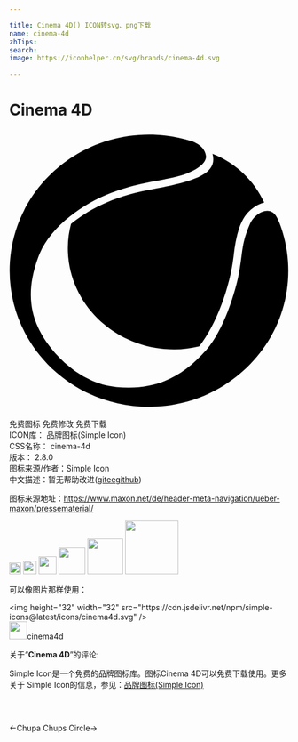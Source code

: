 ```yaml
---

title: Cinema 4D() ICON转svg、png下载
name: cinema-4d
zhTips: 
search: 
image: https://iconhelper.cn/svg/brands/cinema-4d.svg

---
```


# Cinema 4D  <small style="font-size: 60%;font-weight: 100"></small>

<div id="svg" class="svg-wrap">
<svg role="img" viewBox="0 0 24 24" xmlns="http://www.w3.org/2000/svg"><title>Cinema 4D icon</title><path d="M12.022,5.127C8.786,5.713,6.677,6.917,5.3,8.047c-0.172,0.665-0.273,1.356-0.273,2.072 c0,4.794,4.093,8.68,9.141,8.68c0.753,0,1.467-0.098,2.146-0.264c1.458-1.848,2.651-5.065,2.955-7.728 c0.319-2.786,0.953-3.63,1.742-4.18c0.28-0.195,0.574-0.344,0.885-0.415c-0.887-1.897-2.439-3.388-4.444-4.168 c0.005,0.022,0.014,0.04,0.019,0.062C17.852,3.735,16.115,4.386,12.022,5.127z M23.179,7.898 c-0.032-0.063-0.064-0.134-0.097-0.214c-0.594-1.455-2.022-0.512-2.399,0.344c-0.742,1.686-0.633,2.422-0.934,4.131 s-1.337,4.999-2.828,6.688c-2.13,2.412-4.46,3.484-7.727,3.172s-5.785-3.082-6.717-5.09c-0.782-1.685-0.9-3.596,0.025-6.073 s3.7-4.491,6.237-5.459c2.537-0.968,4.545-1.063,5.96-1.475c1.415-0.413,2.249-1.093,2.197-1.672 c-0.065-0.718-0.757-1.1-1.148-1.26c-1.18-0.379-2.441-0.584-3.751-0.584c-6.611,0-11.97,5.218-11.97,11.655 c0,6.437,5.359,11.655,11.97,11.655s11.97-5.218,11.97-11.655C23.966,10.594,23.687,9.191,23.179,7.898z"/></svg>
</div>
<detail full-name='cinema-4d'></detail>

<div class="detail-page">
<p>
<span><span class="badge-success badge">免费图标</span> <span class="badge-success badge">免费修改</span>  <span class="badge-success badge">免费下载</span> </span>
<br/>
<span>
ICON库：
<span class="badge-secondary badge">品牌图标(Simple Icon)</span> 
</span>
<br/>
<span>
CSS名称：
<span class="badge-secondary badge">cinema-4d</span> 
</span>

<br/>
<span>
版本：
<span class="badge-secondary badge">2.8.0</span> 
</span>
<br/>
<span>图标来源/作者：<span class="badge-light badge">Simple Icon</span></span> 
<br/>
<span class="zh-detail">中文描述：暂无<span class="help-link"><span>帮助改进</span>(<a href="https://gitee.com/liuwave/icon-helper/edit/master/json/brands/cinema-4d.json" target="_blank" rel="noopener noreferrer">gitee</a><a href="https://github.com/liuwave/icon-helper/edit/master/json/brands/cinema-4d.json" target="_blank" rel="noopener noreferrer">github</a></span>)</span><br/>
</p>
</div><div class="description description alert alert-light"><p>图标来源地址：<a href="https://www.maxon.net/de/header-meta-navigation/ueber-maxon/pressematerial/" target="_blank" rel="noopener noreferrer">https://www.maxon.net/de/header-meta-navigation/ueber-maxon/pressematerial/</a></p></div>
<div class="alert alert-dark">
<img height="21" width="21" src="https://cdn.jsdelivr.net/npm/simple-icons@latest/icons/cinema4d.svg" />
<img height="24" width="24" src="https://cdn.jsdelivr.net/npm/simple-icons@latest/icons/cinema4d.svg" />
<img height="32" width="32" src="https://cdn.jsdelivr.net/npm/simple-icons@latest/icons/cinema4d.svg" />
<img height="48" width="48" src="https://cdn.jsdelivr.net/npm/simple-icons@latest/icons/cinema4d.svg" />
<img height="64" width="64" src="https://cdn.jsdelivr.net/npm/simple-icons@latest/icons/cinema4d.svg" />
<img height="96" width="96" src="https://cdn.jsdelivr.net/npm/simple-icons@latest/icons/cinema4d.svg" />

</div>
<div>
  <p>可以像图片那样使用：    
  </p>
  <div class="alert alert-primary" style="font-size: 14px">
    &lt;img height="32" width="32" src="https://cdn.jsdelivr.net/npm/simple-icons@latest/icons/cinema4d.svg" /&gt;
    <copy-btn content='<img height="32" width="32" src="https://cdn.jsdelivr.net/npm/simple-icons@latest/icons/cinema4d.svg" />'></copy-btn>
  </div>
  <div class="alert alert-secondary">
    <img height="32" width="32" src="https://cdn.jsdelivr.net/npm/simple-icons@latest/icons/cinema4d.svg" />cinema4d
    <copy-btn content="cinema4d" btn-title="复制图标名称"></copy-btn>
  </div>
</div>
<div class="icon-detail__container">
<p>关于“<b>Cinema 4D</b>”的评论:</p>
</div>
<Vssue title="关于“Cinema 4D”的评论" />
<div><p>Simple Icon是一个免费的品牌图标库。图标Cinema 4D可以免费下载使用。更多关于  Simple Icon的信息，参见：<a target="_blank" href="https://iconhelper.cn/brands.html">品牌图标(Simple Icon)</a>
</p></div>


<div style="padding:2rem 0 " class="page-nav"><p class="inner"><span class="prev">←<router-link to="/icon/chupa-chups.html">Chupa Chups</router-link></span> <span class="next"><router-link to="/icon/circle.html">Circle</router-link>→</span></p></div>
